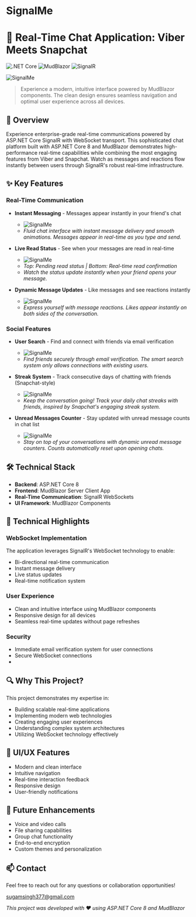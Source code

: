 # SignalMe

# 🚀 Real-Time Chat Application: Viber Meets Snapchat

![.NET Core](https://img.shields.io/badge/.NET%20Core-8.0-brightgreen)
![MudBlazor](https://img.shields.io/badge/MudBlazor-Latest-blue)
![SignalR](https://img.shields.io/badge/SignalR-Real--Time-orange)

![SignalMe](sleek_design.PNG)
> Experience a modern, intuitive interface powered by MudBlazor components. The clean design ensures seamless navigation and optimal user experience across all devices.

## 🌟 Overview
Experience enterprise-grade real-time communications powered by ASP.NET Core SignalR with WebSocket transport. This sophisticated chat platform built with ASP.NET Core 8 and MudBlazor demonstrates high-performance real-time capabilities while combining the most engaging features from Viber and Snapchat. Watch as messages and reactions flow instantly between users through SignalR's robust real-time infrastructure.

## ✨ Key Features

### Real-Time Communication
- **Instant Messaging** - Messages appear instantly in your friend's chat
    - ![SignalMe](chat_screenshot.PNG)
    - *Fluid chat interface with instant message delivery and smooth animations. Messages appear in real-time as you type and send.*

- **Live Read Status** - See when your messages are read in real-time
   - ![SignalMe](read_status_change.png)
   - *Top: Pending read status | Bottom: Real-time read confirmation*
   - *Watch the status update instantly when your friend opens your message.*

- **Dynamic Message Updates** - Like messages and see reactions instantly
    - ![SignalMe](like_message.PNG)
    - *Express yourself with message reactions. Likes appear instantly on both sides of the conversation.*

### Social Features
- **User Search** - Find and connect with friends via email verification
   - ![SignalMe](add_user.PNG)
   - *Find friends securely through email verification. The smart search system only allows connections with existing users.*

- **Streak System** - Track consecutive days of chatting with friends (Snapchat-style)
   - ![SignalMe](streaks.png)
   - *Keep the conversation going! Track your daily chat streaks with friends, inspired by Snapchat's engaging streak system.*

- **Unread Messages Counter** - Stay updated with unread message counts in chat list
   - ![SignalMe](unread_counts.png)
   - *Stay on top of your conversations with dynamic unread message counters. Counts automatically reset upon opening chats.*

## 🛠️ Technical Stack
- **Backend**: ASP.NET Core 8
- **Frontend**: MudBlazor Server Client App
- **Real-Time Communication**: SignalR WebSockets
- **UI Framework**: MudBlazor Components

## 🎯 Technical Highlights

### WebSocket Implementation
The application leverages SignalR's WebSocket technology to enable:
- Bi-directional real-time communication
- Instant message delivery
- Live status updates
- Real-time notification system

### User Experience
- Clean and intuitive interface using MudBlazor components
- Responsive design for all devices
- Seamless real-time updates without page refreshes

### Security
- Immediate email verification system for user connections
- Secure WebSocket connections
- 
## 🔍 Why This Project?
This project demonstrates my expertise in:
- Building scalable real-time applications
- Implementing modern web technologies
- Creating engaging user experiences
- Understanding complex system architectures
- Utilizing WebSocket technology effectively

## 🎨 UI/UX Features
- Modern and clean interface
- Intuitive navigation
- Real-time interaction feedback
- Responsive design
- User-friendly notifications

## 🚀 Future Enhancements
- Voice and video calls
- File sharing capabilities
- Group chat functionality
- End-to-end encryption
- Custom themes and personalization

## 📫 Contact
Feel free to reach out for any questions or collaboration opportunities!

sugamsingh377@gmail.com

*This project was developed with ❤️ using ASP.NET Core 8 and MudBlazor*
